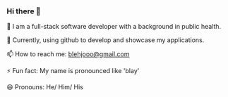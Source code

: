 ### Hi there 👋

🔭 I am a full-stack software developer with a background in public health. 

🌱 Currently, using github to develop and showcase my applications.

📫 How to reach me: blehjooo@gmail.com

⚡ Fun fact: My name is pronounced like 'blay'

😄 Pronouns: He/ Him/ His
